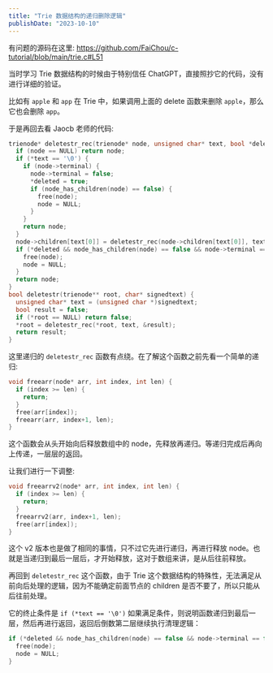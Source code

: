 ```yaml
---
title: "Trie 数据结构的递归删除逻辑"
publishDate: "2023-10-10"
---
```


有问题的源码在这里: https://github.com/FaiChou/c-tutorial/blob/main/trie.c#L51

当时学习 Trie 数据结构的时候由于特别信任 ChatGPT，直接照抄它的代码，没有进行详细的验证。

比如有 `apple` 和 `app` 在 Trie 中，如果调用上面的 delete 函数来删除 `apple`，那么它也会删除 `app`。

于是再回去看 Jaocb 老师的代码:

```c
trienode* deletestr_rec(trienode* node, unsigned char* text, bool *deleted) {
  if (node == NULL) return node;
  if (*text == '\0') {
    if (node->terminal) {
      node->terminal = false;
      *deleted = true;
      if (node_has_children(node) == false) {
        free(node);
        node = NULL;
      }
    }
    return node;
  }
  node->children[text[0]] = deletestr_rec(node->children[text[0]], text+1, deleted);
  if (*deleted && node_has_children(node) == false && node->terminal == false) {
    free(node);
    node = NULL;
  }
  return node;
}
bool deletestr(trienode** root, char* signedtext) {
  unsigned char* text = (unsigned char *)signedtext;
  bool result = false;
  if (*root == NULL) return false;
  *root = deletestr_rec(*root, text, &result);
  return result;
}
```

这里递归的 `deletestr_rec` 函数有点绕。在了解这个函数之前先看一个简单的递归:

```c
void freearr(node* arr, int index, int len) {
  if (index >= len) {
    return;
  }
  free(arr[index]);
  freearr(arr, index+1, len);
}
```

这个函数会从头开始向后释放数组中的 node，先释放再递归。等递归完成后再向上传递，一层层的返回。

让我们进行一下调整:

```c
void freearrv2(node* arr, int index, int len) {
  if (index >= len) {
    return;
  }
  freearrv2(arr, index+1, len);
  free(arr[index]);
}
```

这个 v2 版本也是做了相同的事情，只不过它先进行递归，再进行释放 node。也就是当递归到最后一层后，才开始释放，这对于数组来讲，是从后往前释放。

再回到 `deletestr_rec` 这个函数，由于 Trie 这个数据结构的特殊性，无法满足从前向后处理的逻辑，因为不能确定前面节点的 children 是否不要了，所以只能从后往前处理。

它的终止条件是 `if (*text == '\0')` 如果满足条件，则说明函数递归到最后一层，然后再进行返回，返回后倒数第二层继续执行清理逻辑：

```c
if (*deleted && node_has_children(node) == false && node->terminal == false) {
  free(node);
  node = NULL;
}
```

